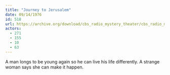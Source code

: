 ```yaml
---
title: "Journey to Jerusalem"
date: 09/14/1976
id: 518
url: https://archive.org/download/cbs_radio_mystery_theater/cbs_radio_mystery_theater-0501-0550.zip/cbs_radio_mystery_theater-0501-0550%2Fcbsrmt_0518_journey_to_jerusalem.mp3
actors:
  - 271
  - 155
  - 10
  - 63
---
```

A man longs to be young again so he can live his life differently. A strange woman says she can make it happen.